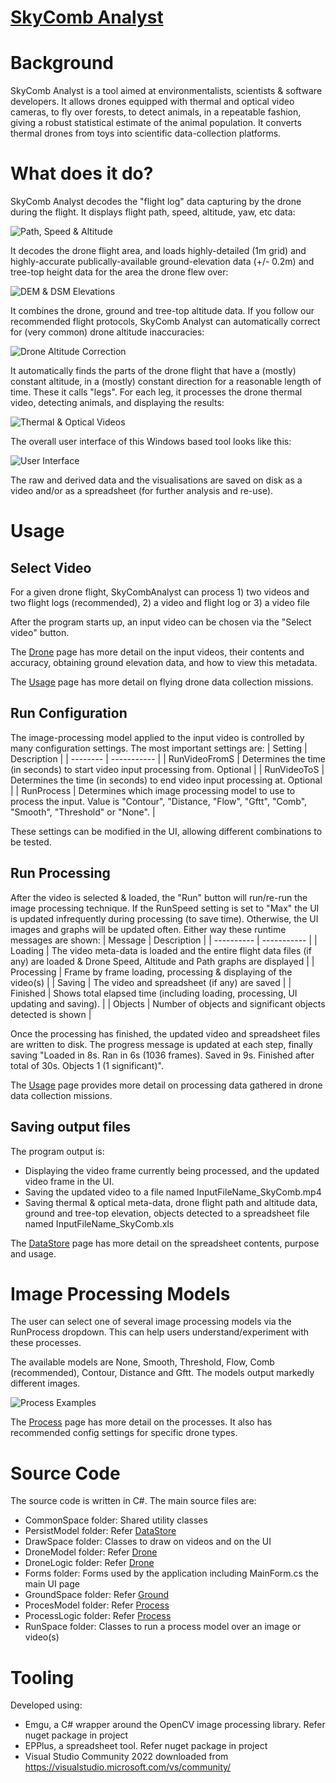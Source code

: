 # [SkyComb Analyst](https://github.com/PhilipQuirke/SkyCombAnalystHelp/) 

# Background
SkyComb Analyst is a tool aimed at environmentalists, scientists & software developers. 
It allows drones equipped with thermal and optical video cameras, to fly over forests, 
to detect animals, in a repeatable fashion, giving a robust statistical estimate of the animal population. 
It converts thermal drones from toys into scientific data-collection platforms. 


# What does it do?
SkyComb Analyst decodes the "flight log" data capturing by the drone during the flight. 
It displays flight path, speed, altitude, yaw, etc data:  

![Path, Speed & Altitude](./Static/Overview1.png?raw=true "Path, Speed & Altitude")

It decodes the drone flight area, and loads highly-detailed (1m grid) and 
highly-accurate publically-available ground-elevation data (+/- 0.2m) and 
tree-top height data for the area the drone flew over:

![DEM & DSM Elevations](./Static/Overview2.png?raw=true "DEM & DSM Elevations")

It combines the drone, ground and tree-top altitude data. If you follow our recommended flight protocols, 
SkyComb Analyst can automatically correct for (very common) drone altitude inaccuracies:

![Drone Altitude Correction](./Static/OnGroundAtExamples.png?raw=true "Drone Altitude Correction")

It automatically finds the parts of the drone flight that have a (mostly) constant altitude, in a (mostly) constant direction 
for a reasonable length of time. These it calls "legs". For each leg, it processes the drone thermal video, 
detecting animals, and displaying the results:

![Thermal & Optical Videos](./Static/Overview3.png?raw=true "Thermal & Optical Videos")

The overall user interface of this Windows based tool looks like this:

![User Interface](./Static/UIExample.png?raw=true "User Interface")

The raw and derived data and the visualisations are saved on disk as a video and/or as a spreadsheet (for further analysis and re-use).



# Usage

## Select Video
For a given drone flight, SkyCombAnalyst can process 1) two videos and two flight logs (recommended), 2) a video and flight log or 3) a video file 

After the program starts up, an input video can be chosen via the "Select video" button.

The [Drone](./Drone.md) page has more detail on the input videos, 
their contents and accuracy, obtaining ground elevation data, and how to view this metadata. 

The [Usage](./Usage.md) page has more detail on flying drone data collection missions.  

## Run Configuration
The image-processing model applied to the input video is controlled by many configuration settings. 
The most important settings are:
| Setting  | Description |
| -------- | ----------- |
| RunVideoFromS | Determines the time (in seconds) to start video input processing from. Optional |
| RunVideoToS | Determines the time (in seconds) to end video input processing at. Optional |
| RunProcess | Determines which image processing model to use to process the input. Value is "Contour", "Distance, "Flow", "Gftt", "Comb", "Smooth", "Threshold" or "None".  |

These settings can be modified in the UI, allowing different combinations to be tested.

## Run Processing
After the video is selected & loaded, the "Run" button will run/re-run the image processing technique.
If the RunSpeed setting is set to "Max" the UI is updated infrequently during processing (to save time).
Otherwise, the UI images and graphs will be updated often.
Either way these runtime messages are shown:
| Message    | Description |
| ---------- | ----------- |
| Loading    | The video meta-data is loaded and the entire flight data files (if any) are loaded & Drone Speed, Altitude and Path graphs are displayed |
| Processing | Frame by frame loading, processing & displaying of the video(s) |
| Saving     | The video and spreadsheet (if any) are saved |
| Finished   | Shows total elapsed time (including loading, processing, UI updating and saving). |
| Objects    | Number of objects and significant objects detected is shown |

Once the processing has finished, the updated video and spreadsheet files are written to disk. 
The progress message is updated at each step, finally saving "Loaded in 8s. Ran in 6s (1036 frames). 
Saved in 9s. Finished after total of 30s. Objects 1 (1 significant)".

The [Usage](./Usage.md) page provides more detail on processing data gathered in drone data collection missions.  

## Saving output files
The program output is:
- Displaying the video frame currently being processed, and the updated video frame in the UI.
- Saving the updated video to a file named InputFileName_SkyComb.mp4
- Saving thermal & optical meta-data, drone flight path and altitude data, ground and tree-top elevation, objects detected to a spreadsheet file named InputFileName_SkyComb.xls

The [DataStore](./DataStore.md) page has more detail on the spreadsheet contents, purpose and usage.

# Image Processing Models
The user can select one of several image processing models via the RunProcess dropdown. 
This can help users understand/experiment with these processes.

The available models are None, Smooth, Threshold, Flow, Comb (recommended), Contour, Distance and Gftt.
The models output markedly different images. 

![Process Examples](./Static/ModelExamples.png?raw=true "Process Examples")

The [Process](./Model.md) page has more detail on the processes. 
It also has recommended config settings for specific drone types.


# Source Code
The source code is written in C#. The main source files are:
- CommonSpace folder: Shared utility classes
- PersistModel folder: Refer [DataStore](./DataStore.md)
- DrawSpace folder: Classes to draw on videos and on the UI
- DroneModel folder: Refer [Drone](./Drone.md)
- DroneLogic folder: Refer [Drone](./Drone.md)
- Forms folder: Forms used by the application including MainForm.cs the main UI page
- GroundSpace folder: Refer [Ground](./Ground.md)
- ProcesModel folder: Refer [Process](./Model.md) 
- ProcessLogic folder: Refer [Process](./Model.md) 
- RunSpace folder: Classes to run a process model over an image or video(s)


# Tooling 
Developed using:
- Emgu, a C# wrapper around the OpenCV image processing library. Refer nuget package in project
- EPPlus, a spreadsheet tool. Refer nuget package in project
- Visual Studio Community 2022 downloaded from https://visualstudio.microsoft.com/vs/community/
